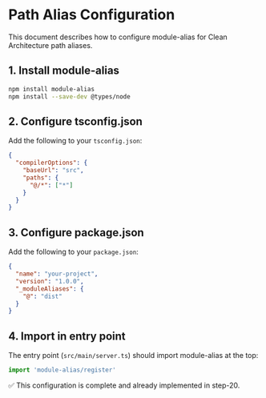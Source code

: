 # Path Alias Configuration

This document describes how to configure module-alias for Clean Architecture path aliases.

## 1. Install module-alias

```bash
npm install module-alias
npm install --save-dev @types/node
```

## 2. Configure tsconfig.json

Add the following to your `tsconfig.json`:

```json
{
  "compilerOptions": {
    "baseUrl": "src",
    "paths": {
      "@/*": ["*"]
    }
  }
}
```

## 3. Configure package.json

Add the following to your `package.json`:

```json
{
  "name": "your-project",
  "version": "1.0.0",
  "_moduleAliases": {
    "@": "dist"
  }
}
```

## 4. Import in entry point

The entry point (`src/main/server.ts`) should import module-alias at the top:

```typescript
import 'module-alias/register'
```

✅ This configuration is complete and already implemented in step-20.
